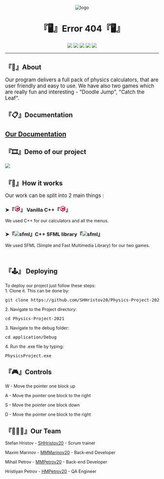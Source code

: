 <p align = "center">
  <img src = "https://i.imgur.com/3FcUJp1.png" alt = "logo">
  </p>
  </p>
  <h1 align = "center"> 『🖥』Error 404『🖥』 </h1>
  <p align = "center">
   <img src = "https://img.shields.io/github/languages/count/SHHristov20/Physics-Project-2021?style=for-the-badge">
   <img src = "https://img.shields.io/github/contributors/SHHristov20/Physics-Project-2021?style=for-the-badge">
   <img src = "https://img.shields.io/github/repo-size/SHHristov20/Physics-Project-2021?style=for-the-badge">
   <img src = "https://img.shields.io/github/last-commit/SHHristov20/Physics-Project-2021?style=for-the-badge">
   <img src = "https://img.shields.io/github/languages/top/SHHristov20/Physics-Project-2021?style=for-the-badge">
  </p>

  <hr>
  <h2>『📜』About</h2>
  <p> <big>
    Our program delivers a full pack of physics calculators, that are user friendly and easy to use. We have also two games which are really fun and interesting - "Doodle Jump",  "Catch the Leaf".
   </big></p>

  <h2>『📋』Documentation</h2>
   <a href = ""><h2>Our Documentation</h2></a>

  <h2>『🎞』Demo of our project </h2>

  <img src  = "?width=1323&height=676">



  <h2>『📱』How it works</h2>

  <p><big>Our work can be split into 2 main things :</p></big>
  
   <h3>➤『<img src="https://raw.githubusercontent.com/devicons/devicon/master/icons/cplusplus/cplusplus-original.svg" alt="cplusplus" width="20" height="20"/>』 Vanilla C++『<img src="https://raw.githubusercontent.com/devicons/devicon/master/icons/cplusplus/cplusplus-original.svg" alt="cplusplus" width="20" height="20"/>』</h3> 
 
   <p>We used C++ for our calculators and all the menus. </p>
   <h3>➤『<img src="https://www.sfml-dev.org/download/goodies/sfml-icon.svg" alt="sfml" width="20" height="20"/>』C++ SFML library『<img src="https://www.sfml-dev.org/download/goodies/sfml-icon.svg" alt="sfml" width="20" height="20"/>』</h3> 
   <p>We used SFML (Simple and Fast Multimedia Library) for our two games.</p> <br>
   
   <h2>『🕹』 Deploying </h2>
   <p> To deploy our project just follow these steps:<br>
     1. Clone it. This can be done by: 
   <pre>git clone https://github.com/SHHristov20/Physics-Project-2021</pre>
     2. Navigate to the Project directory:
  <pre>cd Physics-Project-2021</pre>
     3. Navigate to the debug folder:
  <pre>cd application/Debug</pre>
     4. Run the .exe file by typing:
<pre>PhysicsProject.exe</pre>
    </p>
    <h2>『🎮』Controls</h2>
    <p> W - Move the pointer one block up </p>
    <p> A - Move the pointer one block to the right </p>
    <p> S - Move the pointer one block down </p>
    <p> D - Move the pointer one block to the right </p>
    <h2>『👨🏽‍💻』Our Team</h2>
    <p>Stefan Hristov - <a href = "https://github.com/SHHristov20"> SHHristov20</a> - Scrum trainer </p>
    <p>Maxim Marinov - <a href = "https://github.com/MMMarinov20"> MMMarinov20</a> - Back-end Developer </p>
    <p>Mihail Petrov - <a href = "https://github.com/MMPetrov20"> MMPetrov20</a> - Back-end Developer </p>
    <p>Hristiyan Petrov - <a href = "https://github.com/HMPetrov20"> HMPetrov20</a> - QA Engineer </p>
